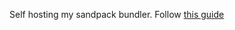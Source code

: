 Self hosting my sandpack bundler. Follow [this guide](https://sandpack.codesandbox.io/docs/guides/hosting-the-bundler)
